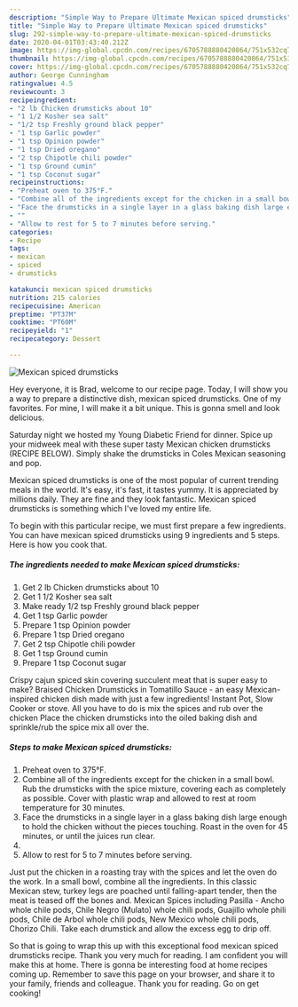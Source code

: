 ```yaml
---
description: "Simple Way to Prepare Ultimate Mexican spiced drumsticks"
title: "Simple Way to Prepare Ultimate Mexican spiced drumsticks"
slug: 292-simple-way-to-prepare-ultimate-mexican-spiced-drumsticks
date: 2020-04-01T03:43:40.212Z
image: https://img-global.cpcdn.com/recipes/6705788880420864/751x532cq70/mexican-spiced-drumsticks-recipe-main-photo.jpg
thumbnail: https://img-global.cpcdn.com/recipes/6705788880420864/751x532cq70/mexican-spiced-drumsticks-recipe-main-photo.jpg
cover: https://img-global.cpcdn.com/recipes/6705788880420864/751x532cq70/mexican-spiced-drumsticks-recipe-main-photo.jpg
author: George Cunningham
ratingvalue: 4.5
reviewcount: 3
recipeingredient:
- "2 lb Chicken drumsticks about 10"
- "1 1/2 Kosher sea salt"
- "1/2 tsp Freshly ground black pepper"
- "1 tsp Garlic powder"
- "1 tsp Opinion powder"
- "1 tsp Dried oregano"
- "2 tsp Chipotle chili powder"
- "1 tsp Ground cumin"
- "1 tsp Coconut sugar"
recipeinstructions:
- "Preheat oven to 375°F."
- "Combine all of the ingredients except for the chicken in a small bowl. Rub the drumsticks with the spice mixture, covering each as completely as possible. Cover with plastic wrap and allowed to rest at room temperature for 30 minutes."
- "Face the drumsticks in a single layer in a glass baking dish large enough to hold the chicken without the pieces touching. Roast in the oven for 45 minutes, or until the juices run clear."
- ""
- "Allow to rest for 5 to 7 minutes before serving."
categories:
- Recipe
tags:
- mexican
- spiced
- drumsticks

katakunci: mexican spiced drumsticks 
nutrition: 215 calories
recipecuisine: American
preptime: "PT37M"
cooktime: "PT60M"
recipeyield: "1"
recipecategory: Dessert

---
```



![Mexican spiced drumsticks](https://img-global.cpcdn.com/recipes/6705788880420864/751x532cq70/mexican-spiced-drumsticks-recipe-main-photo.jpg)

Hey everyone, it is Brad, welcome to our recipe page. Today, I will show you a way to prepare a distinctive dish, mexican spiced drumsticks. One of my favorites. For mine, I will make it a bit unique. This is gonna smell and look delicious.

Saturday night we hosted my Young Diabetic Friend for dinner. Spice up your midweek meal with these super tasty Mexican chicken drumsticks (RECIPE BELOW). Simply shake the drumsticks in Coles Mexican seasoning and pop.

Mexican spiced drumsticks is one of the most popular of current trending meals in the world. It's easy, it's fast, it tastes yummy. It is appreciated by millions daily. They are fine and they look fantastic. Mexican spiced drumsticks is something which I've loved my entire life.


To begin with this particular recipe, we must first prepare a few ingredients. You can have mexican spiced drumsticks using 9 ingredients and 5 steps. Here is how you cook that.

##### The ingredients needed to make Mexican spiced drumsticks:

1. Get 2 lb Chicken drumsticks about 10
1. Get 1 1/2 Kosher sea salt
1. Make ready 1/2 tsp Freshly ground black pepper
1. Get 1 tsp Garlic powder
1. Prepare 1 tsp Opinion powder
1. Prepare 1 tsp Dried oregano
1. Get 2 tsp Chipotle chili powder
1. Get 1 tsp Ground cumin
1. Prepare 1 tsp Coconut sugar


Crispy cajun spiced skin covering succulent meat that is super easy to make? Braised Chicken Drumsticks in Tomatillo Sauce - an easy Mexican-inspired chicken dish made with just a few ingredients! Instant Pot, Slow Cooker or stove. All you have to do is mix the spices and rub over the chicken Place the chicken drumsticks into the oiled baking dish and sprinkle/rub the spice mix all over the. 

##### Steps to make Mexican spiced drumsticks:

1. Preheat oven to 375°F.
1. Combine all of the ingredients except for the chicken in a small bowl. Rub the drumsticks with the spice mixture, covering each as completely as possible. Cover with plastic wrap and allowed to rest at room temperature for 30 minutes.
1. Face the drumsticks in a single layer in a glass baking dish large enough to hold the chicken without the pieces touching. Roast in the oven for 45 minutes, or until the juices run clear.
1. 
1. Allow to rest for 5 to 7 minutes before serving.


Just put the chicken in a roasting tray with the spices and let the oven do the work. In a small bowl, combine all the ingredients. In this classic Mexican stew, turkey legs are poached until falling-apart tender, then the meat is teased off the bones and. Mexican Spices including Pasilla - Ancho whole chile pods, Chile Negro (Mulato) whole chili pods, Guajillo whole phili pods, Chile de Arbol whole chili pods, New Mexico whole chili pods, Chorizo Chili. Take each drumstick and allow the excess egg to drip off. 

So that is going to wrap this up with this exceptional food mexican spiced drumsticks recipe. Thank you very much for reading. I am confident you will make this at home. There is gonna be interesting food at home recipes coming up. Remember to save this page on your browser, and share it to your family, friends and colleague. Thank you for reading. Go on get cooking!

